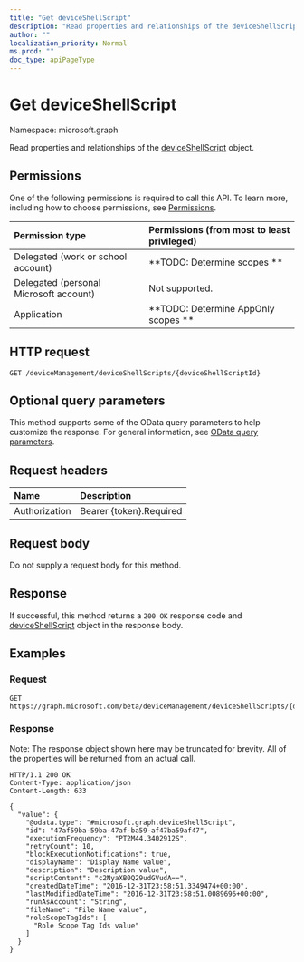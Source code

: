 ```yaml
---
title: "Get deviceShellScript"
description: "Read properties and relationships of the deviceShellScript object."
author: ""
localization_priority: Normal
ms.prod: ""
doc_type: apiPageType
---
```


# Get deviceShellScript

Namespace: microsoft.graph

Read properties and relationships of the [deviceShellScript](../resources/deviceshellscript.md) object.

## Permissions
One of the following permissions is required to call this API. To learn more, including how to choose permissions, see [Permissions](/concepts/permissions-reference.md).

|Permission type|Permissions (from most to least privileged)|
|:---|:---|
|Delegated (work or school account)|**TODO: Determine scopes **|
|Delegated (personal Microsoft account)|Not supported.|
|Application|**TODO: Determine AppOnly scopes **|

## HTTP request
<!-- {
  "blockType": "ignored"
}
-->
``` http
GET /deviceManagement/deviceShellScripts/{deviceShellScriptId}
```

## Optional query parameters
This method supports some of the OData query parameters to help customize the response. For general information, see [OData query parameters](/graph/query-parameters).

## Request headers
|Name|Description|
|:---|:---|
|Authorization|Bearer {token}.Required|

## Request body
Do not supply a request body for this method.

## Response
If successful, this method returns a `200 OK` response code and [deviceShellScript](../resources/deviceshellscript.md) object in the response body.

## Examples

### Request
<!-- {
  "blockType": "request",
  "name": "get_deviceshellscript"
}
-->
``` http
GET https://graph.microsoft.com/beta/deviceManagement/deviceShellScripts/{deviceShellScriptId}
```

### Response
Note: The response object shown here may be truncated for brevity. All of the properties will be returned from an actual call.
<!-- {
  "blockType": "response",
  "truncated": true,
  "@odata.type": "microsoft.graph.deviceShellScript"
}
-->
``` http
HTTP/1.1 200 OK
Content-Type: application/json
Content-Length: 633

{
  "value": {
    "@odata.type": "#microsoft.graph.deviceShellScript",
    "id": "47af59ba-59ba-47af-ba59-af47ba59af47",
    "executionFrequency": "PT2M44.3402912S",
    "retryCount": 10,
    "blockExecutionNotifications": true,
    "displayName": "Display Name value",
    "description": "Description value",
    "scriptContent": "c2NyaXB0Q29udGVudA==",
    "createdDateTime": "2016-12-31T23:58:51.3349474+00:00",
    "lastModifiedDateTime": "2016-12-31T23:58:51.0089696+00:00",
    "runAsAccount": "String",
    "fileName": "File Name value",
    "roleScopeTagIds": [
      "Role Scope Tag Ids value"
    ]
  }
}
```

